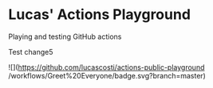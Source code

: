 # Lucas' Actions Playground
Playing and testing GitHub actions

Test change5

![](https://github.com/lucascosti/actions-public-playground
/workflows/Greet%20Everyone/badge.svg?branch=master)
